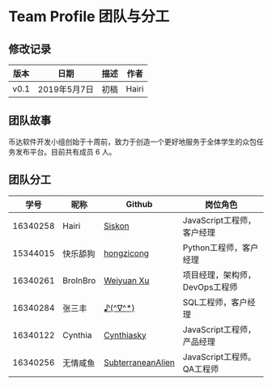 # Team Profile 团队与分工

## 修改记录

|版本|日期|描述|作者|
|-|-|-|-|
|v0.1|2019年5月7日|初稿|Hairi|

## 团队故事

币达软件开发小组创始于十周前，致力于创造一个更好地服务于全体学生的众包任务发布平台。目前共有成员 6 人。

## 团队分工

|学号|昵称|Github|岗位角色|
|-|-|-|-|
|16340258|Hairi|[Siskon](https://github.com/SiskonEmilia)|JavaScript工程师，客户经理|
|15344015|快乐舔狗|[hongzicong](https://github.com/hongzicong)|Python工程师，客户经理|
|16340261|BroInBro|[Weiyuan Xu](https://github.com/xwy27)|项目经理，架构师，DevOps工程师|
|16340284|张三丰|[♪(^∇^*)](https://github.com/zhangflu)|SQL工程师，客户经理|
|16340122|Cynthia|[Cynthiasky](https://github.com/Cynthiasky)|JavaScript工程师，产品经理|
|16340256|无情咸鱼|[SubterraneanAlien](https://github.com/sysuxwh)|JavaScript工程师。QA工程师|